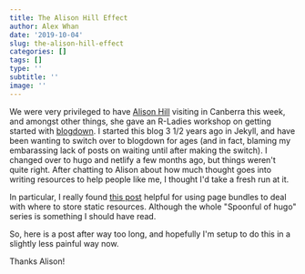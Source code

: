 ```yaml
---
title: The Alison Hill Effect
author: Alex Whan
date: '2019-10-04'
slug: the-alison-hill-effect
categories: []
tags: []
type: ''
subtitle: ''
image: ''
---
```


We were very privileged to have [Alison Hill](https://alison.rbind.io) visiting in Canberra this week, and amongst other things, she gave an R-Ladies workshop on getting started with [blogdown](https://bookdown.org/yihui/blogdown/). I started this blog 3 1/2 years ago in Jekyll, and have been wanting to switch over to blogdown for ages (and in fact, blaming my embarassing lack of posts on waiting until after making the switch). I changed over to hugo and netlify a few months ago, but things weren't quite right. After chatting to Alison about how much thought goes into writing resources to help people like me, I thought I'd take a fresh run at it.

In particular, I really found [this post](https://alison.rbind.io/post/2019-02-21-hugo-page-bundles/) helpful for using page bundles to deal with where to store static resources. Although the whole "Spoonful of hugo" series is something I should have read.

So, here is a post after way too long, and hopefully I'm setup to do this in a slightly less painful way now.

Thanks Alison!
